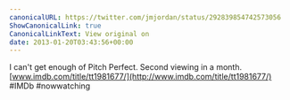```yaml
---
canonicalURL: https://twitter.com/jmjordan/status/292839854742573056
ShowCanonicalLink: true
CanonicalLinkText: View original on
date: 2013-01-20T03:43:56+00:00
---
```

I can't get enough of Pitch Perfect. Second viewing in a month. [www.imdb.com/title/tt1981677/](http://www.imdb.com/title/tt1981677/) #IMDb #nowwatching